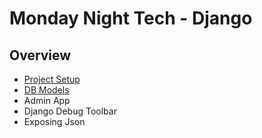 Monday Night Tech - Django
==========================

Overview
--------

- [Project Setup](PROJECT_SETUP.md)
- [DB Models](DB_MODELS.md)
- Admin App
- Django Debug Toolbar
- Exposing Json
